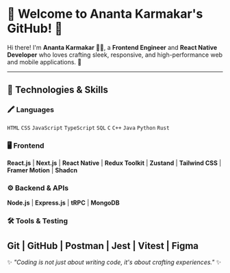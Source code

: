 # 🌟 Welcome to **Ananta Karmakar's** GitHub! 👋  

Hi there! I'm **Ananta Karmakar** 👨‍💻, a **Frontend Engineer** and **React Native Developer** who loves crafting sleek, responsive, and high-performance web and mobile applications. 🚀  

---

## 🎨 **Technologies & Skills**  

### 🖍️ **Languages**  
`HTML` `CSS` `JavaScript` `TypeScript` `SQL` `C` `C++` `Java` `Python` `Rust` 

### 🖥️ **Frontend**  
**React.js** | **Next.js** | **React Native** | **Redux Toolkit** | **Zustand** | **Tailwind CSS** | **Framer Motion** | **Shadcn**  

### ⚙️ **Backend & APIs**  
**Node.js** | **Express.js** | **tRPC** | **MongoDB**  

### 🛠️ **Tools & Testing**  
**Git** | **GitHub** | **Postman** | **Jest** | **Vitest** | **Figma**  
---


✨ _"Coding is not just about writing code, it's about crafting experiences."_ ✨  
